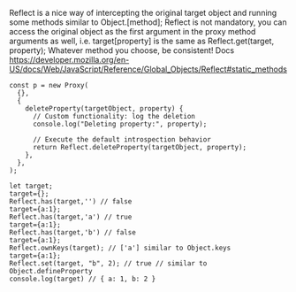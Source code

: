 Reflect is a nice way of intercepting the original target object and running some methods similar to Object.[method];
Reflect is not mandatory, you can access the original object as the first argument in the proxy method arguments as well, i.e. target[property] is the same as Reflect.get(target, property); 
Whatever method you choose, be consistent!
Docs
https://developer.mozilla.org/en-US/docs/Web/JavaScript/Reference/Global_Objects/Reflect#static_methods

```
const p = new Proxy(
  {},
  {
    deleteProperty(targetObject, property) {
      // Custom functionality: log the deletion
      console.log("Deleting property:", property);

      // Execute the default introspection behavior
      return Reflect.deleteProperty(targetObject, property);
    },
  },
);
```

```
let target;
target={};
Reflect.has(target,'') // false
target={a:1};
Reflect.has(target,'a') // true
target={a:1};
Reflect.has(target,'b') // false
target={a:1};
Reflect.ownKeys(target); // ['a'] similar to Object.keys
target={a:1};
Reflect.set(target, "b", 2); // true // similar to Object.defineProperty
console.log(target) // { a: 1, b: 2 }
```